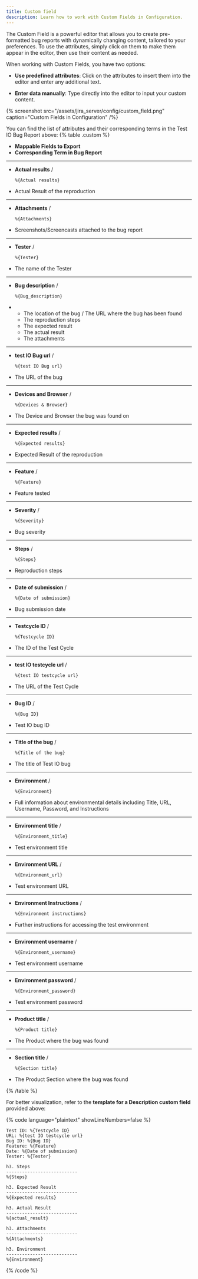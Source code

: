 ```yaml
---
title: Custom field
description: Learn how to work with Custom Fields in Configuration.
---
```


The Custom Field is a powerful editor that allows you to create pre-formatted bug reports with dynamically changing content, tailored to your preferences. To use the attributes, simply click on them to make them appear in the editor, then use their content as needed.

When working with Custom Fields, you have two options:

- **Use predefined attributes**: Click on the attributes to insert them into the editor and enter any additional text.

- **Enter data manually**: Type directly into the editor to input your custom content.

{% screenshot src="/assets/jira_server/config/custom_field.png" caption="Custom Fields in Configuration" /%}

You can find the list of attributes and their corresponding terms in the Test IO Bug Report above:
{% table .custom %}

- **Mappable Fields to Export**
- **Corresponding Term in Bug Report**

---

- **Actual results** /
  ```custom_field
  %{Actual results}
  ```
- Actual Result of the reproduction

---

- **Attachments** /
  ```custom_field
  %{Attachments}
  ```
- Screenshots/Screencasts attached to the bug report

---

- **Tester** /
  ```custom_field
  %{Tester}
  ```
- The name of the Tester

---

- **Bug description** /
  ```custom_field
  %{Bug_description}
  ```
- - The location of the bug / The URL where the bug has been found
  - The reproduction steps
  - The expected result
  - The actual result
  - The attachments

---

- **test IO Bug url** /
  ```custom_field
  %{test IO Bug url}
  ```
- The URL of the bug

---

- **Devices and Browser** /
  ```custom_field
  %{Devices & Browser}
  ```
- The Device and Browser the bug was found on

---

- **Expected results** /
  ```custom_field
  %{Expected results}
  ```
- Expected Result of the reproduction

---

- **Feature** /
  ```custom_field
  %{Feature}
  ```
- Feature tested

---

- **Severity** /
  ```custom_field
  %{Severity}
  ```
- Bug severity

---

- **Steps** /
  ```custom_field
  %{Steps}
  ```
- Reproduction steps

---

- **Date of submission** /
  ```custom_field
  %{Date of submission}
  ```
- Bug submission date

---

- **Testcycle ID** /
  ```custom_field
  %{Testcycle ID}
  ```
- The ID of the Test Cycle

---

- **test IO testcycle url** /
  ```custom_field
  %{test IO testcycle url}
  ```
- The URL of the Test Cycle

---

- **Bug ID** /
  ```custom_field
  %{Bug ID}
  ```
- Test IO bug ID

---

- **Title of the bug** /
  ```custom_field
  %{Title of the bug}
  ```
- The title of Test IO bug

---

- **Environment** /
  ```custom_field
  %{Environment}
  ```
- Full information about environmental details including Title, URL, Username, Password, and Instructions

---

- **Environment title** /
  ```custom_field
  %{Environment_title}
  ```
- Test environment title

---

- **Environment URL** /
  ```custom_field
  %{Environment_url}
  ```
- Test environment URL

---

- **Environment Instructions** /
  ```custom_field
  %{Environment instructions}
  ```
- Further instructions for accessing the test environment

---

- **Environment username** /
  ```custom_field
  %{Environment_username}
  ```
- Test environment username

---

- **Environment password** /
  ```custom_field
  %{Environment_password}
  ```
- Test environment password

---

- **Product title** /
  ```custom_field
  %{Product title}
  ```
- The Product where the bug was found

---

- **Section title** /
  ```custom_field
  %{Section title}
  ```
- The Product Section where the bug was found

{% /table %}

For better visualization, refer to the **template for a Description custom field** provided above:

{% code language="plaintext" showLineNumbers=false %}

```
Test ID: %{Testcycle ID}
URL: %{test IO testcycle url}
Bug ID: %{Bug ID}
Feature: %{Feature}
Date: %{Date of submission}
Tester: %{Tester}

h3. Steps
---------------------------
%{Steps}

h3. Expected Result
---------------------------
%{Expected results}

h3. Actual Result
---------------------------
%{actual_result}

h3. Attachments
---------------------------
%{Attachments}

h3. Environment
---------------------------
%{Environment}
```

{% /code %}
